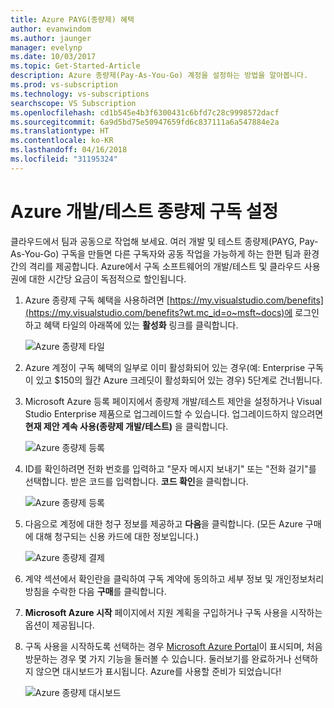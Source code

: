 ```yaml
---
title: Azure PAYG(종량제) 혜택
author: evanwindom
ms.author: jaunger
manager: evelynp
ms.date: 10/03/2017
ms.topic: Get-Started-Article
description: Azure 종량제(Pay-As-You-Go) 계정을 설정하는 방법을 알아봅니다.
ms.prod: vs-subscription
ms.technology: vs-subscriptions
searchscope: VS Subscription
ms.openlocfilehash: cd1b545e4b3f6300431c6bfd7c28c9998572dacf
ms.sourcegitcommit: 6a9d5bd75e50947659fd6c837111a6a547884e2a
ms.translationtype: HT
ms.contentlocale: ko-KR
ms.lasthandoff: 04/16/2018
ms.locfileid: "31195324"
---
```

# <a name="setting-up-an-azure-devtest-pay-as-you-go-subscription"></a>Azure 개발/테스트 종량제 구독 설정
클라우드에서 팀과 공동으로 작업해 보세요.  여러 개발 및 테스트 종량제(PAYG, Pay-As-You-Go) 구독을 만들면 다른 구독자와 공동 작업을 가능하게 하는 한편 팀과 환경 간의 격리를 제공합니다.  Azure에서 구독 소프트웨어의 개발/테스트 및 클라우드 사용권에 대한 시간당 요금이 독점적으로 할인됩니다.

1.  Azure 종량제 구독 혜택을 사용하려면 [https://my.visualstudio.com/benefits](https://my.visualstudio.com/benefits?wt.mc_id=o~msft~docs)에 로그인하고 혜택 타일의 아래쪽에 있는 **활성화** 링크를 클릭합니다.   

    ![Azure 종량제 타일](_img\vs-azure-payg\vs-azure-payg-tile.png) 

2.  Azure 계정이 구독 혜택의 일부로 이미 활성화되어 있는 경우(예: Enterprise 구독이 있고 $150의 월간 Azure 크레딧이 활성화되어 있는 경우) 5단계로 건너뜁니다.

3.  Microsoft Azure 등록 페이지에서 종량제 개발/테스트 제안을 설정하거나 Visual Studio Enterprise 제품으로 업그레이드할 수 있습니다.  업그레이드하지 않으려면 **현재 제안 계속 사용(종량제 개발/테스트)** 을 클릭합니다. 

    ![Azure 종량제 등록](_img\vs-azure-payg\vs-azure-payg-signup-cropped.png) 

4.  ID를 확인하려면 전화 번호를 입력하고 "문자 메시지 보내기" 또는 "전화 걸기"를 선택합니다.  받은 코드를 입력합니다.  **코드 확인**을 클릭합니다. 

    ![Azure 종량제 등록](_img\vs-azure-payg\vs-azure-payg-identity-cropped.png) 


5.  다음으로 계정에 대한 청구 정보를 제공하고 **다음**을 클릭합니다.  (모든 Azure 구매에 대해 청구되는 신용 카드에 대한 정보입니다.)  

    ![Azure 종량제 결제](_img\vs-azure-payg\vs-azure-payg-payment-cropped.png) 
        

6.  계약 섹션에서 확인란을 클릭하여 구독 계약에 동의하고 세부 정보 및 개인정보처리방침을 수락한 다음 **구매**를 클릭합니다. 

7.  **Microsoft Azure 시작** 페이지에서 지원 계획을 구입하거나 구독 사용을 시작하는 옵션이 제공됩니다.   

8.  구독 사용을 시작하도록 선택하는 경우 [Microsoft Azure Portal](https://portal.azure.com)이 표시되며, 처음 방문하는 경우 몇 가지 기능을 둘러볼 수 있습니다.  둘러보기를 완료하거나 선택하지 않으면 대시보드가 표시됩니다.  Azure를 사용할 준비가 되었습니다!
  
    ![Azure 종량제 대시보드](_img\vs-azure-payg\vs-azure-payg-dashboard-cropped.png) 
